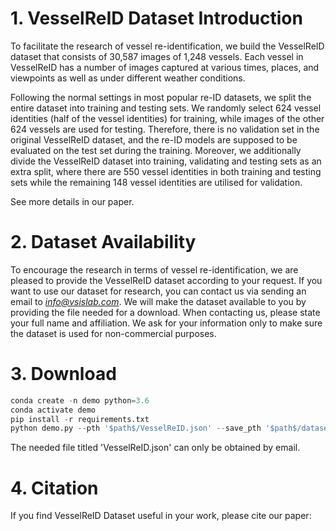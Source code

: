 # 1. VesselReID Dataset Introduction
To facilitate the research of vessel re-identification, we build the VesselReID dataset that consists of 30,587 images of 1,248 vessels. Each vessel in VesselReID has a number of images captured at various times, places, and viewpoints as well as under different weather conditions.

Following the normal settings in most popular re-ID datasets, we split the entire dataset into training and testing sets. We randomly select 624 vessel identities (half of the vessel identities) for training, while images of the other 624 vessels are used for testing. Therefore, there is no validation set in the original VesselReID dataset, and the re-ID models are supposed to be evaluated on the test set during the training. Moreover, we additionally divide the VesselReID dataset into training, validating and testing sets as an extra split, where there are 550 vessel identities in both training and testing sets while the remaining 148 vessel identities are utilised for validation.

See more details in our paper.

# 2. Dataset Availability
To encourage the research in terms of vessel re-identification, we are pleased to provide the VesselReID dataset according to your request. 
If you want to use our dataset for research, you can contact us via sending an email to *info@vsislab.com*. We will make the dataset available to you by providing the file needed for a download.
When contacting us, please state your full name and affiliation. 
We ask for your information only to make sure the dataset is used for non-commercial purposes. 

# 3. Download

```python
conda create -n demo python=3.6
conda activate demo
pip install -r requirements.txt
python demo.py --pth '$path$/VesselReID.json' --save_pth '$path$/datasets/VesselReID'    # pth is the address of the annotations file and save_pth is the address where the data set is downloaded and saved
```
The needed file titled 'VesselReID.json' can only be obtained by email.

# 4. Citation
If you find VesselReID Dataset useful in your work, please cite our paper:

```
```
